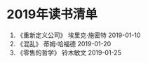 # 2019年读书清单
1. 《重新定义公司》     埃里克·施密特              2019-01-10  
2. 《混乱》            蒂姆·哈福德               2019-01-20  
3. 《零售的哲学》       铃木敏文                  2019-01-25  
